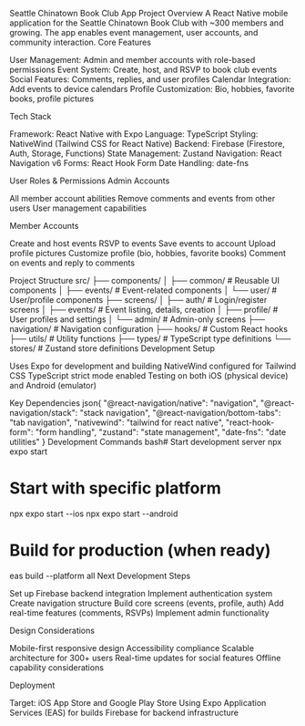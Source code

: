 Seattle Chinatown Book Club App
Project Overview
A React Native mobile application for the Seattle Chinatown Book Club with ~300 members and growing. The app enables event management, user accounts, and community interaction.
Core Features

User Management: Admin and member accounts with role-based permissions
Event System: Create, host, and RSVP to book club events
Social Features: Comments, replies, and user profiles
Calendar Integration: Add events to device calendars
Profile Customization: Bio, hobbies, favorite books, profile pictures

Tech Stack

Framework: React Native with Expo
Language: TypeScript
Styling: NativeWind (Tailwind CSS for React Native)
Backend: Firebase (Firestore, Auth, Storage, Functions)
State Management: Zustand
Navigation: React Navigation v6
Forms: React Hook Form
Date Handling: date-fns

User Roles & Permissions
Admin Accounts

All member account abilities
Remove comments and events from other users
User management capabilities

Member Accounts

Create and host events
RSVP to events
Save events to account
Upload profile pictures
Customize profile (bio, hobbies, favorite books)
Comment on events and reply to comments

Project Structure
src/
├── components/
│   ├── common/          # Reusable UI components
│   ├── events/          # Event-related components
│   └── user/            # User/profile components
├── screens/
│   ├── auth/            # Login/register screens
│   ├── events/          # Event listing, details, creation
│   ├── profile/         # User profiles and settings
│   └── admin/           # Admin-only screens
├── navigation/          # Navigation configuration
├── hooks/               # Custom React hooks
├── utils/               # Utility functions
├── types/               # TypeScript type definitions
└── stores/              # Zustand store definitions
Development Setup

Uses Expo for development and building
NativeWind configured for Tailwind CSS
TypeScript strict mode enabled
Testing on both iOS (physical device) and Android (emulator)

Key Dependencies
json{
  "@react-navigation/native": "navigation",
  "@react-navigation/stack": "stack navigation",
  "@react-navigation/bottom-tabs": "tab navigation",
  "nativewind": "tailwind for react native",
  "react-hook-form": "form handling",
  "zustand": "state management",
  "date-fns": "date utilities"
}
Development Commands
bash# Start development server
npx expo start

# Start with specific platform
npx expo start --ios
npx expo start --android

# Build for production (when ready)
eas build --platform all
Next Development Steps

Set up Firebase backend integration
Implement authentication system
Create navigation structure
Build core screens (events, profile, auth)
Add real-time features (comments, RSVPs)
Implement admin functionality

Design Considerations

Mobile-first responsive design
Accessibility compliance
Scalable architecture for 300+ users
Real-time updates for social features
Offline capability considerations

Deployment

Target: iOS App Store and Google Play Store
Using Expo Application Services (EAS) for builds
Firebase for backend infrastructure